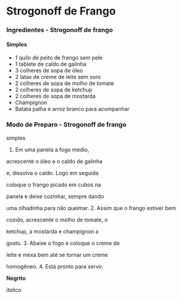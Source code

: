 # Strogonoff de Frango

### Ingredientes - Strogonoff de frango 

#### Simples

- 1 quilo de peito de frango sem pele
- 1 tablete de caldo de galinha
- 3 colheres de sopa de óleo
- 2 latas de creme de leite sem soro
- 2 colheres de sopa de molho de tomate
- 2 colheres de sopa de ketchup
- 2 colheres de sopa de mostarda
- Champignon
- Batata palha e arroz branco para acompanhar

###  Modo de Preparo - Strogonoff de frango 

simples
1. Em uma panela a fogo médio, 

acrescente o óleo e o caldo de galinha 

e, dissolva o caldo. Logo em seguida 

coloque o frango picado em cubos na 

panela e deixe cozinhar, sempre dando 

uma olhadinha para não queimar.
2. Assim que o frango estiver bem 

cozido, acrescente o molho de tomate, o 

ketchup, a mostarda e champignon a 

gosto.
3. Abaixe o fogo e coloque o creme de 

leite e mexa bem até se tornar um creme 

homogêneo.
4. Está pronto para servir.









**Negrito**

_italico_